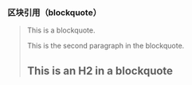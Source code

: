 ### 区块引用（blockquote） 

> This is a blockquote.
> 
> This is the second paragraph in the blockquote.
>
> ## This is an H2 in a blockquote